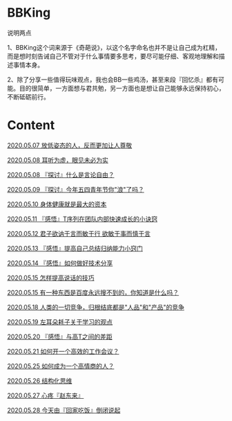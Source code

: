 # BBKing

说明两点

1、BBKing这个词来源于《奇葩说》，以这个名字命名也并不是让自己成为杠精，而是想时刻告诫自己不管对于什么事情要多思考，要尽可能仔细、客观地理解和描述事情本身。

2、除了分享一些值得玩味观点，我也会BB一些鸡汤，甚至来段『回忆杀』都有可能。目的很简单，一方面想与君共勉，另一方面也是想让自己能够永远保持初心，不断砥砺前行。

# Content

[2020.05.07 放低姿态的人，反而更加让人尊敬](https://github.com/Lobster-King/Slogan/blob/master/2020.05.07%20%E6%94%BE%E4%BD%8E%E5%A7%BF%E6%80%81%E7%9A%84%E4%BA%BA%EF%BC%8C%E5%8F%8D%E8%80%8C%E6%9B%B4%E5%8A%A0%E8%AE%A9%E4%BA%BA%E5%B0%8A%E6%95%AC.md)

[2020.05.08 耳听为虚，眼见未必为实](https://github.com/Lobster-King/BBKing/blob/master/2020.05.08%20%E8%80%B3%E5%90%AC%E4%B8%BA%E8%99%9A%EF%BC%8C%E7%9C%BC%E8%A7%81%E6%9C%AA%E5%BF%85%E4%B8%BA%E5%AE%9E.md)

[2020.05.08 『探讨』什么是言论自由？](https://github.com/Lobster-King/BBKing/blob/master/2020.05.08%20%E3%80%8E%E6%8E%A2%E8%AE%A8%E3%80%8F%E4%BB%80%E4%B9%88%E6%98%AF%E8%A8%80%E8%AE%BA%E8%87%AA%E7%94%B1%EF%BC%9F.md)

[2020.05.09 『探讨』今年五四青年节你"浪"了吗？](https://github.com/Lobster-King/BBKing/blob/master/2020.05.09%20%E3%80%8E%E6%8E%A2%E8%AE%A8%E3%80%8F%E4%BB%8A%E5%B9%B4%E4%BA%94%E5%9B%9B%E9%9D%92%E5%B9%B4%E8%8A%82%E4%BD%A0%22%E6%B5%AA%22%E4%BA%86%E5%90%97%EF%BC%9F.md)

[2020.05.10 身体健康就是最大的资本](https://github.com/Lobster-King/BBKing/blob/master/2020.05.10%20%E8%BA%AB%E4%BD%93%E5%81%A5%E5%BA%B7%E5%B0%B1%E6%98%AF%E6%9C%80%E5%A4%A7%E7%9A%84%E8%B5%84%E6%9C%AC.md)

[2020.05.11 『感悟』T序列在团队内部快速成长的小诀窍](https://github.com/Lobster-King/BBKing/blob/master/2020.05.11%20%E3%80%8E%E6%84%9F%E6%82%9F%E3%80%8FT%E5%BA%8F%E5%88%97%E5%9C%A8%E5%9B%A2%E9%98%9F%E5%86%85%E9%83%A8%E5%BF%AB%E9%80%9F%E6%88%90%E9%95%BF%E7%9A%84%E5%B0%8F%E8%AF%80%E7%AA%8D.md)

[2020.05.12 君子欲讷于言而敏于行 欲敏于事而慎于言](https://github.com/Lobster-King/BBKing/blob/master/2020.05.12%20%E5%90%9B%E5%AD%90%E6%AC%B2%E8%AE%B7%E4%BA%8E%E8%A8%80%E8%80%8C%E6%95%8F%E4%BA%8E%E8%A1%8C%20%20%E6%AC%B2%E6%95%8F%E4%BA%8E%E4%BA%8B%E8%80%8C%E6%85%8E%E4%BA%8E%E8%A8%80.md)

[2020.05.13 『感悟』提高自己总结归纳能力小窍门](https://github.com/Lobster-King/BBKing/blob/master/2020.05.13%20%E3%80%8E%E6%84%9F%E6%82%9F%E3%80%8F%E6%8F%90%E9%AB%98%E8%87%AA%E5%B7%B1%E6%80%BB%E7%BB%93%E5%BD%92%E7%BA%B3%E8%83%BD%E5%8A%9B%E5%B0%8F%E7%AA%8D%E9%97%A8.md)

[2020.05.14 『感悟』如何做好技术分享](https://github.com/Lobster-King/BBKing/blob/master/2020.05.14%20%E3%80%8E%E6%84%9F%E6%82%9F%E3%80%8F%E5%A6%82%E4%BD%95%E5%81%9A%E5%A5%BD%E6%8A%80%E6%9C%AF%E5%88%86%E4%BA%AB.md)

[2020.05.15 怎样提高说话的技巧](https://github.com/Lobster-King/BBKing/blob/master/2020.05.15%20%E6%80%8E%E6%A0%B7%E6%8F%90%E9%AB%98%E8%AF%B4%E8%AF%9D%E7%9A%84%E6%8A%80%E5%B7%A7.md)


[2020.05.15 有一种东西是百度永远搜不到的，你知道是什么吗？](https://github.com/Lobster-King/BBKing/blob/master/2020.05.15%20%E6%9C%89%E4%B8%80%E7%A7%8D%E4%B8%9C%E8%A5%BF%E6%98%AF%E7%99%BE%E5%BA%A6%E6%B0%B8%E8%BF%9C%E6%90%9C%E4%B8%8D%E5%88%B0%E7%9A%84%EF%BC%8C%E4%BD%A0%E7%9F%A5%E9%81%93%E6%98%AF%E4%BB%80%E4%B9%88%E5%90%97%EF%BC%9F.md)

[2020.05.18 人类的一切竞争，归根结底都是"人品"和"产品"的竞争](https://github.com/Lobster-King/BBKing/blob/master/2020.05.18%20%E4%BA%BA%E7%B1%BB%E7%9A%84%E4%B8%80%E5%88%87%E7%AB%9E%E4%BA%89%EF%BC%8C%E5%BD%92%E6%A0%B9%E7%BB%93%E5%BA%95%E9%83%BD%E6%98%AF%22%E4%BA%BA%E5%93%81%22%E5%92%8C%22%E4%BA%A7%E5%93%81%22%E7%9A%84%E7%AB%9E%E4%BA%89.md)

[2020.05.19 左耳朵耗子关于学习的观点](https://github.com/Lobster-King/BBKing/blob/master/2020.05.19%20%E5%B7%A6%E8%80%B3%E6%9C%B5%E8%80%97%E5%AD%90%E5%85%B3%E4%BA%8E%E5%AD%A6%E4%B9%A0%E7%9A%84%E8%A7%82%E7%82%B9.md)

[2020.05.20 『感悟』与高T之间的差距](https://github.com/Lobster-King/BBKing/blob/master/2020.05.20%20%E3%80%8E%E6%84%9F%E6%82%9F%E3%80%8F%E4%B8%8E%E9%AB%98T%E4%B9%8B%E9%97%B4%E7%9A%84%E5%B7%AE%E8%B7%9D.md)

[2020.05.21 如何开一个高效的工作会议？](https://github.com/Lobster-King/BBKing/blob/master/2020.05.21%20%E5%A6%82%E4%BD%95%E5%BC%80%E4%B8%80%E4%B8%AA%E9%AB%98%E6%95%88%E7%9A%84%E5%B7%A5%E4%BD%9C%E4%BC%9A%E8%AE%AE%EF%BC%9F.md)

[2020.05.25 如何成为一个高情商的人？](https://github.com/Lobster-King/BBKing/blob/master/2020.05.25%20%E5%A6%82%E4%BD%95%E6%88%90%E4%B8%BA%E4%B8%80%E4%B8%AA%E9%AB%98%E6%83%85%E5%95%86%E7%9A%84%E4%BA%BA%EF%BC%9F.md)

[2020.05.26 结构化思维](https://github.com/Lobster-King/BBKing/blob/master/2020.05.26%20%E7%BB%93%E6%9E%84%E5%8C%96%E6%80%9D%E7%BB%B4.md)


[2020.05.27 心疼『赵东来』](https://github.com/Lobster-King/BBKing/blob/master/2020.05.27%20%E5%BF%83%E7%96%BC%E3%80%8E%E8%B5%B5%E4%B8%9C%E6%9D%A5%E3%80%8F.md)

[2020.05.28 今天由『回家吃饭』倒闭说起](https://github.com/Lobster-King/BBKing/blob/master/2020.05.28%20%E4%BB%8A%E5%A4%A9%E7%94%B1%E3%80%8E%E5%9B%9E%E5%AE%B6%E5%90%83%E9%A5%AD%E3%80%8F%E5%80%92%E9%97%AD%E8%AF%B4%E8%B5%B7.md)

